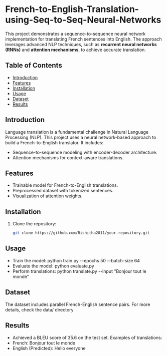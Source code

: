 # French-to-English-Translation-using-Seq-to-Seq-Neural-Networks
This project demonstrates a sequence-to-sequence neural network implementation for translating French sentences into English. The approach leverages advanced NLP techniques, such as **recurrent neural networks (RNNs)** and **attention mechanisms**, to achieve accurate translation.

## Table of Contents
- [Introduction](#introduction)
- [Features](#features)
- [Installation](#installation)
- [Usage](#usage)
- [Dataset](#dataset)
- [Results](#results)

## Introduction

Language translation is a fundamental challenge in Natural Language Processing (NLP). This project uses a neural network-based approach to build a French-to-English translator. It includes:
- Sequence-to-sequence modeling with encoder-decoder architecture.
- Attention mechanisms for context-aware translations.

## Features
- Trainable model for French-to-English translations.
- Preprocessed dataset with tokenized sentences.
- Visualization of attention weights.

## Installation
1. Clone the repository:
   ```bash
   git clone https://github.com/Rishitha2811/your-repository.git
   
## Usage
- Train the model: python train.py --epochs 50 --batch-size 64
- Evaluate the model: python evaluate.py
- Perform translations: python translate.py --input "Bonjour tout le monde"
  
## Dataset
The dataset includes parallel French-English sentence pairs. For more details, check the data/ directory

## Results
- Achieved a BLEU score of 35.6 on the test set.
Examples of translations:
- French: Bonjour tout le monde
- English (Predicted): Hello everyone
